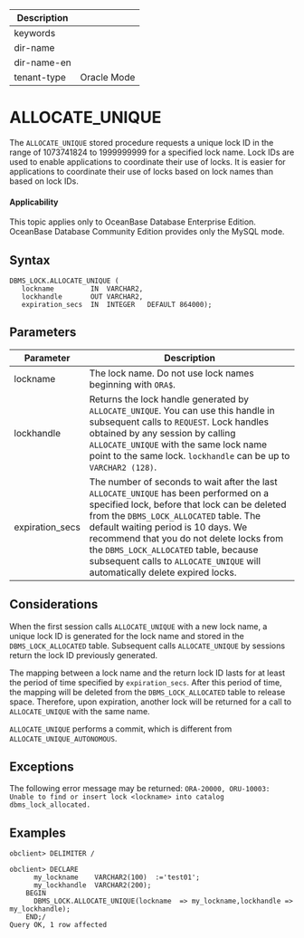 | Description   |                 |
|---------------|-----------------|
| keywords      |                 |
| dir-name      |                 |
| dir-name-en   |                 |
| tenant-type   | Oracle Mode     |

# ALLOCATE_UNIQUE

The `ALLOCATE_UNIQUE` stored procedure requests a unique lock ID in the range of 1073741824 to 1999999999 for a specified lock name. Lock IDs are used to enable applications to coordinate their use of locks. It is easier for applications to coordinate their use of locks based on lock names than based on lock IDs. 

  <main id="notice" >
    <h4>Applicability</h4>
    <p>This topic applies only to OceanBase Database Enterprise Edition. OceanBase Database Community Edition provides only the MySQL mode. </p>
  </main>

## Syntax

```shell
DBMS_LOCK.ALLOCATE_UNIQUE (
   lockname         IN  VARCHAR2,
   lockhandle       OUT VARCHAR2,
   expiration_secs  IN  INTEGER   DEFAULT 864000);
```

## Parameters

| Parameter | Description |
| --- | --- |
| lockname | The lock name. Do not use lock names beginning with `ORA$`.  |
| lockhandle | Returns the lock handle generated by `ALLOCATE_UNIQUE`. You can use this handle in subsequent calls to `REQUEST`. Lock handles obtained by any session by calling `ALLOCATE_UNIQUE` with the same lock name point to the same lock. `lockhandle` can be up to `VARCHAR2 (128)`.  |
| expiration_secs | The number of seconds to wait after the last `ALLOCATE_UNIQUE` has been performed on a specified lock, before that lock can be deleted from the `DBMS_LOCK_ALLOCATED` table. The default waiting period is 10 days. We recommend that you do not delete locks from the `DBMS_LOCK_ALLOCATED` table, because subsequent calls to `ALLOCATE_UNIQUE` will automatically delete expired locks.  |

## Considerations

When the first session calls `ALLOCATE_UNIQUE` with a new lock name, a unique lock ID is generated for the lock name and stored in the `DBMS_LOCK_ALLOCATED` table. Subsequent calls `ALLOCATE_UNIQUE` by sessions return the lock ID previously generated. 

The mapping between a lock name and the return lock ID lasts for at least the period of time specified by `expiration_secs`. After this period of time, the mapping will be deleted from the `DBMS_LOCK_ALLOCATED` table to release space. Therefore, upon expiration, another lock will be returned for a call to `ALLOCATE_UNIQUE` with the same name. 

`ALLOCATE_UNIQUE` performs a commit, which is different from `ALLOCATE_UNIQUE_AUTONOMOUS`. 

## Exceptions

The following error message may be returned:
`ORA-20000, ORU-10003: Unable to find or insert lock <lockname> into catalog dbms_lock_allocated.`

## Examples

```shell
obclient> DELIMITER /

obclient> DECLARE 
      my_lockname    VARCHAR2(100)  :='test01';
      my_lockhandle  VARCHAR2(200);
    BEGIN  
      DBMS_LOCK.ALLOCATE_UNIQUE(lockname  => my_lockname,lockhandle => my_lockhandle);
    END;/
Query OK, 1 row affected
```
